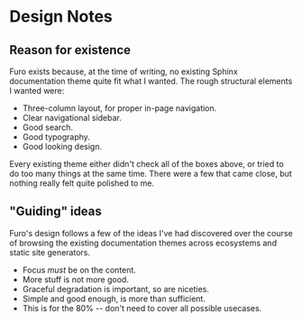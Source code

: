 # Design Notes

## Reason for existence

Furo exists because, at the time of writing, no existing Sphinx documentation theme quite fit what I wanted. The rough structural elements I wanted were:

- Three-column layout, for proper in-page navigation.
- Clear navigational sidebar.
- Good search.
- Good typography.
- Good looking design.

Every existing theme either didn't check all of the boxes above, or tried to do too many things at the same time. There were a few that came close, but nothing really felt quite polished to me.

## "Guiding" ideas

Furo's design follows a few of the ideas I've had discovered over the course of browsing the existing documentation themes across ecosystems and static site generators.

- Focus _must_ be on the content.
- More stuff is not more good.
- Graceful degradation is important, so are niceties.
- Simple and good enough, is more than sufficient.
- This is for the 80% -- don't need to cover all possible usecases.
